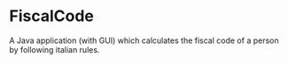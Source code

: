 # FiscalCode
A Java application (with GUI) which calculates the fiscal code of a person by following italian rules.
